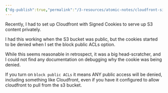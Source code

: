 ```yaml
---
{"dg-publish":true,"permalink":"/3-resources/atomic-notes/cloudfront-signed-cookies-and-s3-block-public-ac-ls/","tags":["aws","cloudfront","☢️"],"updated":"2025-10-18T21:23:28.278-07:00"}
---
```



Recently, I had to set up Cloudfront with Signed Cookies to serve up S3 content privately.

I had this working when the S3 bucket was public, but the cookies started to be denied when I set the block public ACLs option.

While this seems reasonable in retrospect, it was a big head-scratcher, and I could not find any documentation on debugging why the cookie was being denied.

If you turn on `block public ACLs` it means ANY public access will be denied, including something like Cloudfront, even if you have it configured to allow cloudfront to pull from the s3 bucket.
